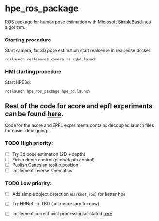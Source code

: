 # hpe_ros_package


ROS package for human pose estimation with [Microsoft SimpleBaselines](https://github.com/microsoft/human-pose-estimation.pytorch) algorithm.


### Starting procedure

Start camera, for 3D pose estimation start realsense in realsense docker: 
```
roslaunch realsense2_camera rs_rgbd.launch 
```

### HMI starting procedure 

Start HPE3d: 
``` 
roslaunch hpe_ros_package hpe_3d.launch
```

## Rest of the code for acore and epfl experiments can be found [here](https://github.com/fzoric8/hpe_ros_package). 

Code for the acore and EPFL experiments contains decoupled launch files for easier debugging. 


### TODO High priority: 

 - [ ] Try 3d pose estimation (2D + depth) 
 - [ ] Finish depth control (pitch/depth control)
 - [ ] Publish Cartesian tooltip position 
 - [ ] Implement inverse kinematics

### TODO Low priority: 

 - [ ] Add simple object detection (`darknet_ros`) for better hpe  
 - [ ] Try HRNet --> TBD (not neccesary for now)  
 - [ ] Implement correct post processing as stated [here](https://github.com/microsoft/human-pose-estimation.pytorch/issues/26) 
 
